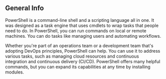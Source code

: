 ## General Info

PowerShell is a command-line shell and a scripting language all in one. It was designed as a task engine that uses cmdlets to wrap tasks that people need to do. In PowerShell, you can run commands on local or remote machines. You can do tasks like managing users and automating workflows.

Whether you're part of an operations team or a development team that's adopting DevOps principles, PowerShell can help. You can use it to address various tasks, such as managing cloud resources and continuous integration and continuous delivery (CI/CD). PowerShell offers many helpful commands, but you can expand its capabilities at any time by installing modules.
